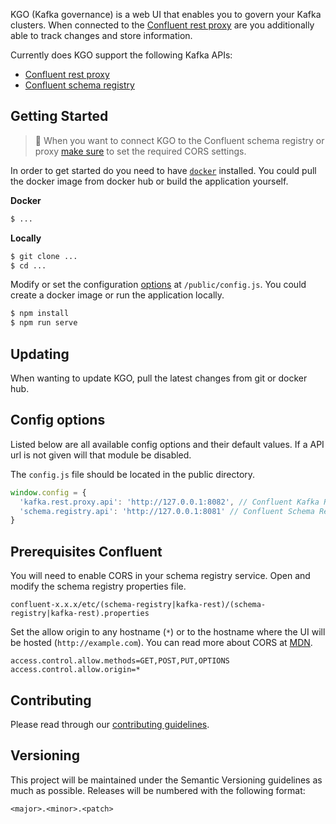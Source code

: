 KGO (Kafka governance) is a web UI that enables you to govern your Kafka clusters. When connected to the [Confluent rest proxy](https://docs.confluent.io/current/kafka-rest/docs/intro.html) are you additionally able to track changes and store information.

Currently does KGO support the following Kafka APIs:

- [Confluent rest proxy](https://docs.confluent.io/current/kafka-rest/docs/intro.html)
- [Confluent schema registry](https://docs.confluent.io/current/schema-registry/docs/index.html)

## Getting Started

> 🚧 When you want to connect KGO to the Confluent schema registry or proxy [make sure](#prerequisites-confluent) to set the required CORS settings.

In order to get started do you need to have [`docker`](https://docs.docker.com/install/) installed.
You could pull the docker image from docker hub or build the application yourself.

**Docker**

```bash
$ ...
```

**Locally**

```bash
$ git clone ...
$ cd ...
```

Modify or set the configuration [options](#config-options) at `/public/config.js`.
You could create a docker image or run the application locally.

```bash
$ npm install
$ npm run serve
```

## Updating

When wanting to update KGO, pull the latest changes from git or docker hub.

## Config options

Listed below are all available config options and their default values.
If a API url is not given will that module be disabled.

The `config.js` file should be located in the public directory.

```javascript
window.config = {
  'kafka.rest.proxy.api': 'http://127.0.0.1:8082', // Confluent Kafka REST Proxy
  'schema.registry.api': 'http://127.0.0.1:8081' // Confluent Schema Registry
}

```

## Prerequisites Confluent

You will need to enable CORS in your schema registry service.
Open and modify the schema registry properties file.

`confluent-x.x.x/etc/(schema-registry|kafka-rest)/(schema-registry|kafka-rest).properties`

Set the allow origin to any hostname (`*`) or to the hostname where the UI will be hosted (`http://example.com`).
You can read more about CORS at [MDN](https://developer.mozilla.org/en-US/docs/Web/HTTP/CORS).

```
access.control.allow.methods=GET,POST,PUT,OPTIONS
access.control.allow.origin=*
```

## Contributing

Please read through our [contributing guidelines](./CONTRIBUTING.md).

## Versioning

This project will be maintained under the Semantic Versioning guidelines as much as possible. Releases will be numbered
with the following format:

`<major>.<minor>.<patch>`
